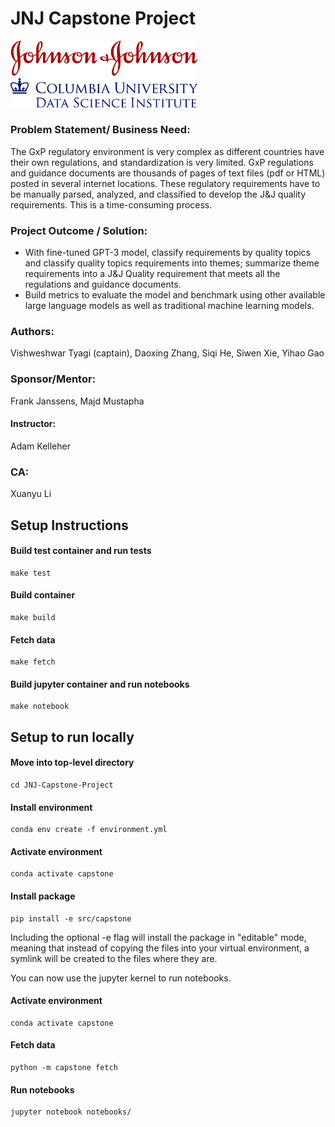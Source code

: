 # JNJ Capstone Project



<p float="left">
  <img src="notebooks/images/JNJ_logo.png" width='300' />
  <img src="notebooks/images/columbia_dsi_logo.png" width='300'/> 
</p>



### Problem Statement/ Business Need: 

The GxP regulatory environment is very complex as different countries have their own regulations, and standardization is very limited. GxP regulations and guidance documents are thousands of pages of text files (pdf or HTML) posted in several internet locations. These regulatory requirements have to be manually parsed, analyzed, and classified to develop the J&J quality requirements. This is a time-consuming process.

### Project Outcome / Solution:

- With fine-tuned GPT-3 model, classify requirements by quality topics and classify quality topics requirements into themes; summarize theme requirements into a J&J Quality requirement that meets all the regulations and guidance documents.
- Build metrics to evaluate the model and benchmark using other available large language models as well as traditional machine learning models.

### Authors: 

Vishweshwar Tyagi (captain), Daoxing Zhang, Siqi He, Siwen Xie, Yihao Gao

### Sponsor/Mentor: 
Frank Janssens, Majd Mustapha

#### Instructor: 
Adam Kelleher

### CA: 
Xuanyu Li



## Setup Instructions


#### Build test container and run tests

```
make test
```

#### Build container

```
make build
```

#### Fetch data

```
make fetch
```

#### Build jupyter container and run notebooks

```
make notebook
```

## Setup to run locally

#### Move into top-level directory

```
cd JNJ-Capstone-Project
```

#### Install environment

```
conda env create -f environment.yml
```

#### Activate environment

```
conda activate capstone
```

#### Install package

```
pip install -e src/capstone
```

Including the optional -e flag will install the package in "editable" mode, meaning that instead of copying the files into your virtual environment, a symlink will be created to the files where they are.

You can now use the jupyter kernel to run notebooks.

#### Activate environment

```
conda activate capstone
```

#### Fetch data

```
python -m capstone fetch
```

#### Run notebooks

```
jupyter notebook notebooks/
```

